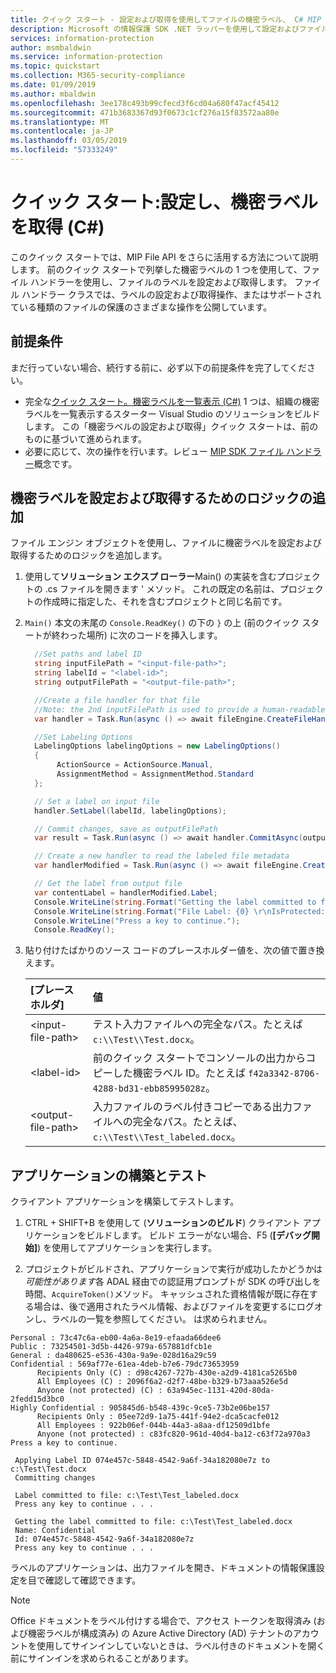 ```yaml
---
title: クイック スタート - 設定および取得を使用してファイルの機密ラベル、 C# MIP SDK
description: Microsoft の情報保護 SDK .NET ラッパーを使用して設定およびファイルの機密ラベルを取得する方法を示すクイック スタートです。
services: information-protection
author: msmbaldwin
ms.service: information-protection
ms.topic: quickstart
ms.collection: M365-security-compliance
ms.date: 01/09/2019
ms.author: mbaldwin
ms.openlocfilehash: 3ee178c493b99cfecd3f6cd04a680f47acf45412
ms.sourcegitcommit: 471b3683367d93f0673c1cf276a15f83572aa80e
ms.translationtype: MT
ms.contentlocale: ja-JP
ms.lasthandoff: 03/05/2019
ms.locfileid: "57333249"
---
```

# <a name="quickstart-set-and-get-a-sensitivity-label-c"></a>クイック スタート:設定し、機密ラベルを取得 (C#)

このクイック スタートでは、MIP File API をさらに活用する方法について説明します。 前のクイック スタートで列挙した機密ラベルの 1 つを使用して、ファイル ハンドラーを使用し、ファイルのラベルを設定および取得します。 ファイル ハンドラー クラスでは、ラベルの設定および取得操作、またはサポートされている種類のファイルの保護のさまざまな操作を公開しています。

## <a name="prerequisites"></a>前提条件

まだ行っていない場合、続行する前に、必ず以下の前提条件を完了してください。

- 完全な[クイック スタート。機密ラベルを一覧表示 (C#)](quick-file-list-labels-csharp.md) 1 つは、組織の機密ラベルを一覧表示するスターター Visual Studio のソリューションをビルドします。 この「機密ラベルの設定および取得」クイック スタートは、前のものに基づいて進められます。
- 必要に応じて、次の操作を行います。レビュー [MIP SDK ファイル ハンドラー](concept-handler-file-cpp.md)概念です。

## <a name="add-logic-to-set-and-get-a-sensitivity-label"></a>機密ラベルを設定および取得するためのロジックの追加

ファイル エンジン オブジェクトを使用し、ファイルに機密ラベルを設定および取得するためのロジックを追加します。 

1. 使用して**ソリューション エクスプ ローラー**Main() の実装を含むプロジェクトの .cs ファイルを開きます ' メソッド。 これの既定の名前は、プロジェクトの作成時に指定した、それを含むプロジェクトと同じ名前です。 

2. `Main()` 本文の末尾の `Console.ReadKey()` の下の `}` の上 (前のクイック スタートが終わった場所) に次のコードを挿入します。

   ```csharp
     //Set paths and label ID
     string inputFilePath = "<input-file-path>";
     string labelId = "<label-id>";
     string outputFilePath = "<output-file-path>";

     //Create a file handler for that file
     //Note: the 2nd inputFilePath is used to provide a human-readable content identifier for admin auditing. 
     var handler = Task.Run(async () => await fileEngine.CreateFileHandlerAsync(inputFilePath, inputFilePath, ContentState.Rest, true)).Result;

     //Set Labeling Options
     LabelingOptions labelingOptions = new LabelingOptions()
     {
          ActionSource = ActionSource.Manual,
          AssignmentMethod = AssignmentMethod.Standard
     };

     // Set a label on input file
     handler.SetLabel(labelId, labelingOptions);

     // Commit changes, save as outputFilePath
     var result = Task.Run(async () => await handler.CommitAsync(outputFilePath)).Result;

     // Create a new handler to read the labeled file metadata
     var handlerModified = Task.Run(async () => await fileEngine.CreateFileHandlerAsync(outputFilePath, outputFilePath, ContentState.Rest, true)).Result;

     // Get the label from output file
     var contentLabel = handlerModified.Label;
     Console.WriteLine(string.Format("Getting the label committed to file: {0}", outputFilePath));
     Console.WriteLine(string.Format("File Label: {0} \r\nIsProtected: {1}", contentLabel.Label, contentLabel.IsProtectionAppliedFromLabel.ToString()));
     Console.WriteLine("Press a key to continue.");
     Console.ReadKey();
   ```

3. 貼り付けたばかりのソース コードのプレースホルダー値を、次の値で置き換えます。

   | [プレースホルダ] | 値 |
   |:----------- |:----- |
   | \<input-file-path\> | テスト入力ファイルへの完全なパス。たとえば `c:\\Test\\Test.docx`。 |
   | \<label-id\> | 前のクイック スタートでコンソールの出力からコピーした機密ラベル ID。たとえば `f42a3342-8706-4288-bd31-ebb85995028z`。 |
   | \<output-file-path\> | 入力ファイルのラベル付きコピーである出力ファイルへの完全なパス。たとえば、`c:\\Test\\Test_labeled.docx`。 |

## <a name="build-and-test-the-application"></a>アプリケーションの構築とテスト

クライアント アプリケーションを構築してテストします。 

1. CTRL + SHIFT+B を使用して (**ソリューションのビルド**) クライアント アプリケーションをビルドします。 ビルド エラーがない場合、F5 (**[デバッグ開始]**) を使用してアプリケーションを実行します。

2. プロジェクトがビルドされ、アプリケーションで実行が成功したかどうかは*可能性があります*各 ADAL 経由での認証用プロンプトが SDK の呼び出しを時間、`AcquireToken()`メソッド。 キャッシュされた資格情報が既に存在する場合は、後で適用されたラベル情報、およびファイルを変更するにログオンし、ラベルの一覧を参照してください。 は求められません。

  ```console   
  Personal : 73c47c6a-eb00-4a6a-8e19-efaada66dee6
  Public : 73254501-3d5b-4426-979a-657881dfcb1e
  General : da480625-e536-430a-9a9e-028d16a29c59
  Confidential : 569af77e-61ea-4deb-b7e6-79dc73653959
        Recipients Only (C) : d98c4267-727b-430e-a2d9-4181ca5265b0
        All Employees (C) : 2096f6a2-d2f7-48be-b329-b73aaa526e5d
        Anyone (not protected) (C) : 63a945ec-1131-420d-80da-2fedd15d3bc0
  Highly Confidential : 905845d6-b548-439c-9ce5-73b2e06be157
        Recipients Only : 05ee72d9-1a75-441f-94e2-dca5cacfe012
        All Employees : 922b06ef-044b-44a3-a8aa-df12509d1bfe
        Anyone (not protected) : c83fc820-961d-40d4-ba12-c63f72a970a3
  Press a key to continue.

   Applying Label ID 074e457c-5848-4542-9a6f-34a182080e7z to c:\Test\Test.docx
   Committing changes
   
   Label committed to file: c:\Test\Test_labeled.docx
   Press any key to continue . . .
  
   Getting the label committed to file: c:\Test\Test_labeled.docx
   Name: Confidential
   Id: 074e457c-5848-4542-9a6f-34a182080e7z
   Press any key to continue . . .
   ```

ラベルのアプリケーションは、出力ファイルを開き、ドキュメントの情報保護設定を目で確認して確認できます。

> [!NOTE]
> Office ドキュメントをラベル付けする場合で、アクセス トークンを取得済み (および機密ラベルが構成済み) の Azure Active Directory (AD) テナントのアカウントを使用してサインインしていないときは、ラベル付きのドキュメントを開く前にサインインを求められることがあります。 
